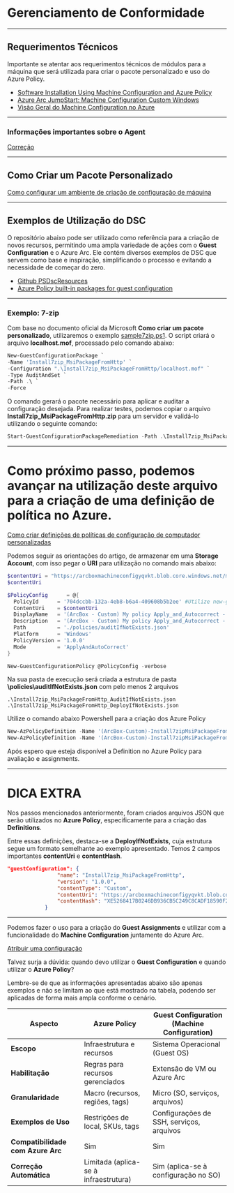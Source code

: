 # Gerenciamento de Conformidade

---
## Requerimentos Técnicos
Importante se atentar aos requerimentos técnicos de módulos para a máquina que será utilizada para criar o pacote personalizado e uso do Azure Policy.

- [Software Installation Using Machine Configuration and Azure Policy](https://techcommunity.microsoft.com/blog/coreinfrastructureandsecurityblog/software-installation-using-machine-configuration-and-azure-policy/3695636)
- [Azure Arc JumpStart: Machine Configuration Custom Windows](https://azurearcjumpstart.io/azure_arc_jumpstart/azure_arc_servers/day2/arc_automanage/arc_automanage_machine_configuration_custom_windows)
- [Visão Geral do Machine Configuration no Azure](https://learn.microsoft.com/pt-br/azure/governance/machine-configuration/overview)

---

### Informações importantes sobre o Agent
[Correção](https://learn.microsoft.com/pt-br/azure/governance/machine-configuration/whats-new/agent)

---

## Como Criar um Pacote Personalizado
[Como configurar um ambiente de criação de configuração de máquina](https://learn.microsoft.com/pt-br/azure/governance/machine-configuration/how-to/develop-custom-package/1-set-up-authoring-environment)

---

## Exemplos de Utilização do DSC
O repositório abaixo pode ser utilizado como referência para a criação de novos recursos, permitindo uma ampla variedade de ações com o **Guest Configuration** e o Azure Arc. Ele contém diversos exemplos de DSC que servem como base e inspiração, simplificando o processo e evitando a necessidade de começar do zero.

- [Github PSDscResources](https://github.com/PowerShell/PSDscResources/tree/dev)
- [Azure Policy built-in packages for guest configuration](https://learn.microsoft.com/en-us/azure/governance/policy/samples/built-in-packages)

---

### **Exemplo: 7-zip**
Com base no documento oficial da Microsoft **Como criar um pacote personalizado**, utilizaremos o exemplo [sample7zip.ps1](https://raw.githubusercontent.com/fabiotreze/AzureArcDemo/refs/heads/main/Lab3/sample7zip.ps1). O script criará o arquivo **localhost.mof**, processado pelo comando abaixo:

```powershell
New-GuestConfigurationPackage `
-Name 'Install7zip_MsiPackageFromHttp' `
-Configuration ".\Install7zip_MsiPackageFromHttp/localhost.mof" `
-Type AuditAndSet `
-Path .\ `
-Force
```

O comando gerará o pacote necessário para aplicar e auditar a configuração desejada. Para realizar testes, podemos copiar o arquivo **Install7zip_MsiPackageFromHttp.zip** para um servidor e validá-lo utilizando o seguinte comando:

```powershell
Start-GuestConfigurationPackageRemediation -Path .\Install7zip_MsiPackageFromHttp.zip
```

---

# Como próximo passo, podemos avançar na utilização deste arquivo para a criação de uma definição de política no Azure.
[Como criar definições de políticas de configuração de computador personalizadas](https://learn.microsoft.com/pt-br/azure/governance/machine-configuration/how-to/create-policy-definition)

Podemos seguir as orientações do artigo, de armazenar em uma **Storage Account**, com isso pegar o **URI** para utilização no comando mais abaixo:

```powershell
$contentUri = "https://arcboxmachineconfigyqvkt.blob.core.windows.net/machineconfiguration/Install7zip_MsiPackageFromHttp.zip" #O acesso pode não estar disponível aqui; este é apenas um exemplo ilustrativo. :-)**
$contentUri

$PolicyConfig      = @{
  PolicyId      = '704dccbb-132a-4eb8-b6a4-409608b5b2ee' #Utilize new-guid no powershell para gerar um novo GUID
  ContentUri    = $contentUri
  DisplayName   = '(ArcBox - Custom) My policy Apply_and_Autocorrect - Install7zip_MsiPackageFromHttp'
  Description   = '(ArcBox - Custom) My policy Apply_and_Autocorrect - Install7zip_MsiPackageFromHttp'
  Path          = './policies/auditIfNotExists.json'
  Platform      = 'Windows'
  PolicyVersion = '1.0.0'
  Mode          = 'ApplyAndAutoCorrect'
}

New-GuestConfigurationPolicy @PolicyConfig -verbose
```
Na sua pasta de execução será criada a estrutura de pasta **\policies\auditIfNotExists.json** com pelo menos 2 arquivos

```plaintext
.\Install7zip_MsiPackageFromHttp_AuditIfNotExists.json
.\Install7zip_MsiPackageFromHttp_DeployIfNotExists.json
```

Utilize o comando abaixo Powershell para a criação dos Azure Policy
```powershell
New-AzPolicyDefinition -Name '(ArcBox-Custom)-Install7zipMsiPackageFromHttpAuditIfNotExists' -Policy '.\Install7zip_MsiPackageFromHttp_AuditIfNotExists.json' -verbose
New-AzPolicyDefinition -Name '(ArcBox-Custom)-Install7zipMsiPackageFromHttpDeployIfNotExists' -Policy '.\Install7zip_MsiPackageFromHttp_DeployIfNotExists.json' -verbose
```
Após espero que esteja disponível a Definition no Azure Policy para avaliação e assignments.

---

# DICA EXTRA

Nos passos mencionados anteriormente, foram criados arquivos JSON que serão utilizados no **Azure Policy**, especificamente para a criação das **Definitions**.

Entre essas definições, destaca-se a **DeployIfNotExists**, cuja estrutura segue um formato semelhante ao exemplo apresentado. Temos 2 campos importantes **contentUri** e **contentHash**.

```json
"guestConfiguration": {
                "name": "Install7zip_MsiPackageFromHttp",
                "version": "1.0.0",
                "contentType": "Custom",
                "contentUri": "https://arcboxmachineconfigyqvkt.blob.core.windows.net/machineconfiguration/Install7zip_MsiPackageFromHttp.zip",
                "contentHash": "XE5268417B0246DB936CB5C249C8CADF18590F214D399825950A39E381A30491DD"
            }
```

---

Podemos fazer o uso para a criação do **Guest Assignments** e utilizar com a funcionalidade do **Machine Configuration** juntamente do Azure Arc.

[Atribuir uma configuração](https://learn.microsoft.com/pt-br/azure/governance/machine-configuration/how-to/assign-configuration/overview)

Talvez surja a dúvida: quando devo utilizar o **Guest Configuration** e quando utilizar o **Azure Policy**?

Lembre-se de que as informações apresentadas abaixo são apenas exemplos e não se limitam ao que está mostrado na tabela, podendo ser aplicadas de forma mais ampla conforme o cenário.

| **Aspecto**               | **Azure Policy**                              | **Guest Configuration (Machine Configuration)** |
|----------------------------|-----------------------------------------------|-------------------------------------------------|
| **Escopo**                | Infraestrutura e recursos                    | Sistema Operacional (Guest OS)                 |
| **Habilitação**           | Regras para recursos gerenciados             | Extensão de VM ou Azure Arc                    |
| **Granularidade**         | Macro (recursos, regiões, tags)              | Micro (SO, serviços, arquivos)                 |
| **Exemplos de Uso**       | Restrições de local, SKUs, tags               | Configurações de SSH, serviços, arquivos       |
| **Compatibilidade com Azure Arc** | Sim                                   | Sim                                             |
| **Correção Automática**   | Limitada (aplica-se à infraestrutura)        | Sim (aplica-se à configuração no SO)           |